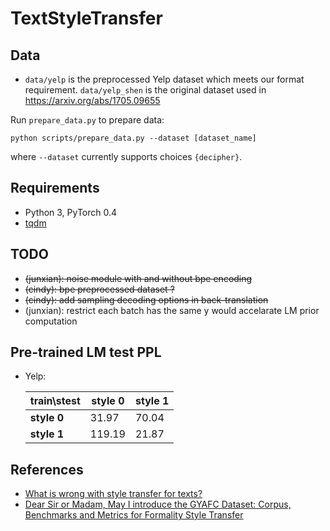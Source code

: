 # TextStyleTransfer

## Data

* `data/yelp` is the preprocessed Yelp dataset which meets our format requirement. `data/yelp_shen` is the original dataset used in https://arxiv.org/abs/1705.09655

Run `prepare_data.py` to prepare data:

```shell
python scripts/prepare_data.py --dataset [dataset_name]
```
where `--dataset` currently supports choices `{decipher}`.

## Requirements
* Python 3, PyTorch 0.4
* [tqdm](https://github.com/tqdm/tqdm)

## TODO

* ~~(junxian): noise module with and without bpe encoding~~
* ~~(cindy): bpe preprocessed dataset ?~~
* ~~(cindy): add sampling decoding options in back-translation~~
* (junxian): restrict each batch has the same y would accelarate LM prior computation


## Pre-trained LM test PPL
* Yelp:

  | train\stest | style 0 | style 1 |
  | ----------- | ------- | ------- |
  | **style 0** | 31.97   | 70.04   |
  | **style 1** | 119.19  | 21.87   |

  


## References
* [What is wrong with style transfer for texts?](https://arxiv.org/abs/1808.04365)
* [Dear Sir or Madam, May I introduce the GYAFC Dataset: Corpus, Benchmarks and Metrics for Formality Style Transfer](https://arxiv.org/abs/1803.06535)
